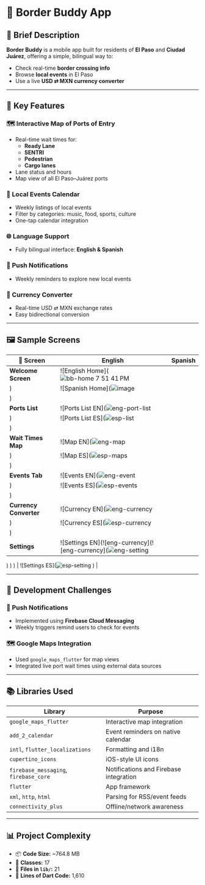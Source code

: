 # 📱 Border Buddy App

## 📌 Brief Description

**Border Buddy** is a mobile app built for residents of **El Paso** and **Ciudad Juárez**, offering a simple, bilingual way to:

- Check real-time **border crossing info**  
- Browse **local events** in El Paso  
- Use a live **USD ⇄ MXN currency converter**

---

## 🚀 Key Features

### 🗺️ Interactive Map of Ports of Entry
- Real-time wait times for:
  - **Ready Lane**
  - **SENTRI**
  - **Pedestrian**
  - **Cargo lanes**
- Lane status and hours
- Map view of all El Paso–Juárez ports

### 📆 Local Events Calendar
- Weekly listings of local events  
- Filter by categories: music, food, sports, culture  
- One-tap calendar integration

### 🌐 Language Support
- Fully bilingual interface: **English & Spanish**

### 🔔 Push Notifications
- Weekly reminders to explore new local events

### 💱 Currency Converter
- Real-time USD ⇄ MXN exchange rates  
- Easy bidirectional conversion

---

## 🖼️ Sample Screens

| 📱 Screen | English | Spanish |
|----------|---------|---------|
| **Welcome Screen** | ![English Home](![bb-home 7 51 41 PM](https://github.com/user-attachments/assets/38fd3b3a-5855-462d-81d9-714a96ec2d51)
) | ![Spanish Home](![image](https://github.com/user-attachments/assets/016a9b9b-5a8a-41d6-b83a-32eaa4b68ec6)
) |
| **Ports List** | ![Ports List EN](![eng-port-list](https://github.com/user-attachments/assets/6c917e1b-c45d-4537-99ac-4f465dca48af)
) | ![Ports List ES](![esp-list](https://github.com/user-attachments/assets/19d0308e-e5bf-4fb5-afa4-4701614d7cee)
) |
| **Wait Times Map** | ![Map EN](![eng-map](https://github.com/user-attachments/assets/8c683c14-02dc-4398-8646-9bd80356b1ba)
) | ![Map ES](![esp-maps](https://github.com/user-attachments/assets/096eaae7-6006-4171-9774-11242193e47b)
) |
| **Events Tab** | ![Events EN](![eng-event](https://github.com/user-attachments/assets/4ad8ef94-4027-4646-8398-bc43f0514467)
) | ![Events ES](![esp-events](https://github.com/user-attachments/assets/42c7943d-a986-4c20-b70c-3b7b21ceb165)
) |
| **Currency Converter** | ![Currency EN](![eng-currency](https://github.com/user-attachments/assets/9168910c-40ae-441a-a961-3635d4e07508)
) | ![Currency ES](![esp-currency](https://github.com/user-attachments/assets/e992cbd2-5b03-4771-b576-fdc6c173a522)
) |
| **Settings** | ![Settings EN](![eng-currency](![eng-currency](![eng-setting](https://github.com/user-attachments/assets/57ed280f-8f18-44ad-b328-33e347e0bd21)
)
)
) | ![Settings ES](![esp-setting](![esp-setting](https://github.com/user-attachments/assets/3616aa9c-b4fa-4c12-a9b4-9c9fbfc7812b)
)
) |

---

## 🧩 Development Challenges

### 🔔 Push Notifications
- Implemented using **Firebase Cloud Messaging**
- Weekly triggers remind users to check for events

### 🗺️ Google Maps Integration
- Used `google_maps_flutter` for map views
- Integrated live port wait times using external data sources

---

## 📚 Libraries Used

| Library | Purpose |
|--------|---------|
| `google_maps_flutter` | Interactive map integration |
| `add_2_calendar` | Event reminders on native calendar |
| `intl`, `flutter_localizations` | Formatting and i18n |
| `cupertino_icons` | iOS-style UI icons |
| `firebase_messaging`, `firebase_core` | Notifications and Firebase integration |
| `flutter` | App framework |
| `xml`, `http`, `html` | Parsing for RSS/event feeds |
| `connectivity_plus` | Offline/network awareness |

---

## 📊 Project Complexity

- 📦 **Code Size:** ~764.8 MB  
- 🧱 **Classes:** 17  
- 📁 **Files in `lib/`:** 21  
- 📄 **Lines of Dart Code:** 1,610  
